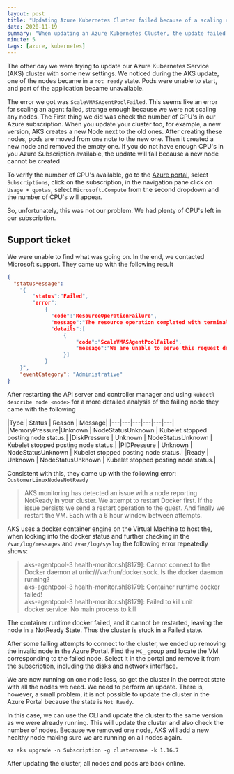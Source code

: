 ```yaml
---
layout: post
title: "Updating Azure Kubernetes Cluster failed because of a scaling exception."
date: 2020-11-19
summary: "When updating an Azure Kubernetes Cluster, the update failed because of a ScaleVMASAgentPoolFailed exception. What had happened and how can you fix it."
minute: 5
tags: [azure, kubernetes]
---
```


The other day we were trying to update our Azure Kubernetes Service (AKS) cluster with some new settings. We noticed during the AKS update, one of the nodes became in a `not ready` state. Pods were unable to start, and part of the application became unavailable. 

The error we got was `ScaleVMASAgentPoolFailed`. This seems like an error for scaling an agent failed, strange enough because we were not scaling any nodes. The First thing we did was check the number of CPU's in our Azure subscription. When you update your cluster too, for example, a new version, AKS creates a new Node next to the old ones. After creating these nodes, pods are moved from one note to the new one. Then it created a new node and removed the empty one. If you do not have enough CPU's in you Azure Subscription available, the update will fail because a new node cannot be created

To verify the number of CPU's available, go to the <a href ="https://portal.azure.com">Azure portal</a>, select `Subscriptions`, click on the subscription, in the navigation pane click on `Usage + quotas`, select `Microsoft.Compute` from the second dropdown and the number of CPU's will appear. 

So, unfortunately, this was not our problem. We had plenty of CPU's left in our subscription. 

## Support ticket

We were unable to find what was going on. In the end, we contacted Microsoft support. They came up with the following result

```json
{
  "statusMessage": 
    "{
        "status":"Failed",
        "error":
            { 
              "code":"ResourceOperationFailure",
              "message":"The resource operation completed with terminal provisioning state 'Failed'.",
              "details":[
                  {
                      "code":"ScaleVMASAgentPoolFailed",
                      "message":"We are unable to serve this request due to an internal error, Correlation ID: <GUID>, Operation ID: <GUID, Timestamp: <Timestamp> "
                  }]
            }
    }",
    "eventCategory": "Administrative"
}
```
After restarting the API server and controller manager and using `kubectl describe node <node>` for a more detailed analysis of the failing node they came with the following

|Type          | Status   |  Reason             | Message|
|---|---|---|---|---|---|
|MemoryPressure|Unknown   |  NodeStatusUnknown | Kubelet stopped posting node status.|
|DiskPressure  | Unknown  |  NodeStatusUnknown  | Kubelet stopped posting node status.|
|PIDPressure   | Unknown  |  NodeStatusUnknown  | Kubelet stopped posting node status.|
|Ready         | Unknown  |  NodeStatusUnknown  | Kubelet stopped posting node status.|

Consistent with this, they came up with the following error: `CustomerLinuxNodesNotReady`

>AKS monitoring has detected an issue with a node reporting NotReady in your cluster. We attempt to restart Docker first. If the issue
>persists we send a restart operation to the guest. And finally we restart the VM. Each with a 6 hour window between attempts.

AKS uses a docker container engine on the Virtual Machine to host the, when looking into the docker status and further checking in the `/var/log/messages` and `/var/log/syslog` the following error repeatedly shows:
 
>aks-agentpool-3 health-monitor.sh[8179]: Cannot connect to the Docker daemon at unix:///var/run/docker.sock. Is the docker daemon running?<br/>
>aks-agentpool-3 health-monitor.sh[8179]: Container runtime docker failed!<br/>
>aks-agentpool-3 health-monitor.sh[8179]: Failed to kill unit docker.service: No main process to kill

The container runtime docker failed, and it cannot be restarted, leaving the node in a NotReady State. Thus the cluster is stuck in a Failed state.

After some failing attempts to connect to the cluster, we ended up removing the invalid node in the Azure Portal. 
Find the `MC_`  group and locate the VM corresponding to the failed node. Select it in the portal and remove it from the subscription, including the disks and network interface. 

We are now running on one node less, so get the cluster in the correct state with all the nodes we need. We need to perform an update. There is, however, a small problem, it is not possible to update the cluster in the Azure Portal because the state is `Not Ready`.

In this case, we can use the CLI and update the cluster to the same version as we were already running. This will update the cluster and also check the number of nodes. Because we removed one node, AKS will add a new healthy node making sure we are running on all nodes again.
 
```cli
az aks upgrade -n Subscription -g clustername -k 1.16.7
```
After updating the cluster, all nodes and pods are back online.